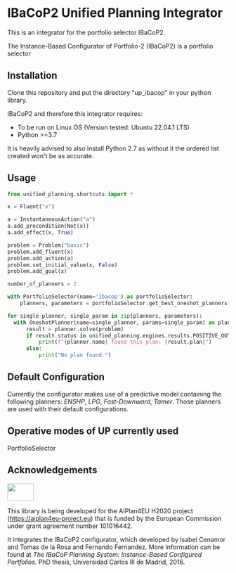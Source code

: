 # IBaCoP2 Unified Planning Integrator
This is an integrator for the portfolio selector IBaCoP2.

The Instance-Based Configurator of Portfolio-2 (IBaCoP2) is a portfolio selector  
## Installation
Clone this repository and put the directory "up_ibacop" in your python library. 

IBaCoP2 and therefore this integrator requires:
+ To be run on Linux OS (Version tested: Ubuntu 22.04.1 LTS)
+ Python >=3.7

It is heavily advised to also install Python 2.7 as without it the ordered list created won't be as accurate.

## Usage
```python
from unified_planning.shortcuts import *

x = Fluent("x")

a = InstantaneousAction("a")
a.add_precondition(Not(x))
a.add_effect(x, True)

problem = Problem("basic")
problem.add_fluent(x)
problem.add_action(a)
problem.set_initial_value(x, False)
problem.add_goal(x)

number_of_planners = 2

with PortfolioSelector(name='ibacop') as portfolioSelector:
    planners, parameters = portfolioSelector.get_best_oneshot_planners(problem, number_of_planners)

for single_planner, single_param in zip(planners, parameters):    
  with OneshotPlanner(name=single_planner, params=single_param) as planner:
      result = planner.solve(problem)
      if result.status in unified_planning.engines.results.POSITIVE_OUTCOMES:
          print(f"{planner.name} found this plan: {result.plan}")
      else:
          print("No plan found.")
```
          
## Default Configuration
Currently the configurator makes use of a predictive model containing the following planners: *ENSHP*, *LPG*, *Fast-Downward*, *Tamer*. Those planners are used with their default configurations.

## Operative modes of UP currently used
PortfolioSelector
## Acknowledgements
<img src="https://www.aiplan4eu-project.eu/wp-content/uploads/2021/07/euflag.png" width="60" height="40">

This library is being developed for the AIPlan4EU H2020 project (https://aiplan4eu-project.eu) that is funded by the European Commission under grant agreement number 101016442.

It integrates the IBaCoP2 configurator, which developed by Isabel Cenamor and Tomas de la Rosa and Fernando Fernandez. More information can be found at *The IBaCoP Planning System: Instance-Based Configured Portfolios.* PhD thesis, Universidad Carlos III de Madrid, 2016. 


